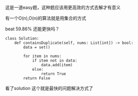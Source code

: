 这是一道easy题，这种题应该用更高效的方式去解才有意义

有一个O(n),O(n)的算法就是用集合的方式


beat 59.86%  还能更快吗？
```
class Solution:
    def containsDuplicate(self, nums: List[int]) -> bool:
        data = set()
        
        for item in nums:
            if item not in data:
                data.add(item)
            else:
                return True
        return False
```

看了solution 这个就是最快的问题解决方式了
